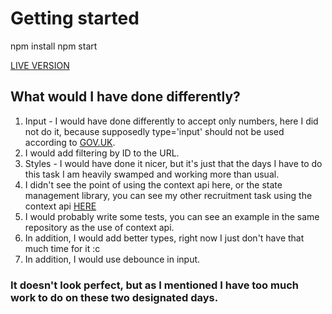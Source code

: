 # Getting started

npm install
npm start

[LIVE VERSION](https://e80402cc7f0422803d133ad2bf4e6d1d.vercel.app/?page=1)

## What would I have done differently? 

1. Input -  I would have done differently to accept only numbers, here I did not do it, because supposedly type='input' should not be used according to [GOV.UK](https://technology.blog.gov.uk/2020/02/24/why-the-gov-uk-design-system-team-changed-the-input-type-for-numbers/).
2. I would add filtering by ID to the URL. 
3. Styles - I would have done it nicer, but it's just that the days I have to do this task I am heavily swamped and working more than usual.
4. I didn't see the point of using the context api here, or the state management library, you can see my other recruitment task using the context api [HERE](https://github.com/adrianczesnowski/5faad7379315a035baab03e2d64f83c3)
5. I would probably write some tests, you can see an example in the same repository as the use of context api.
6. In addition, I would add better types, right now I just don't have that much time for it :c
7. In addition, I would use debounce in input. 

### It doesn't look perfect, but as I mentioned I have too much work to do on these two designated days.

